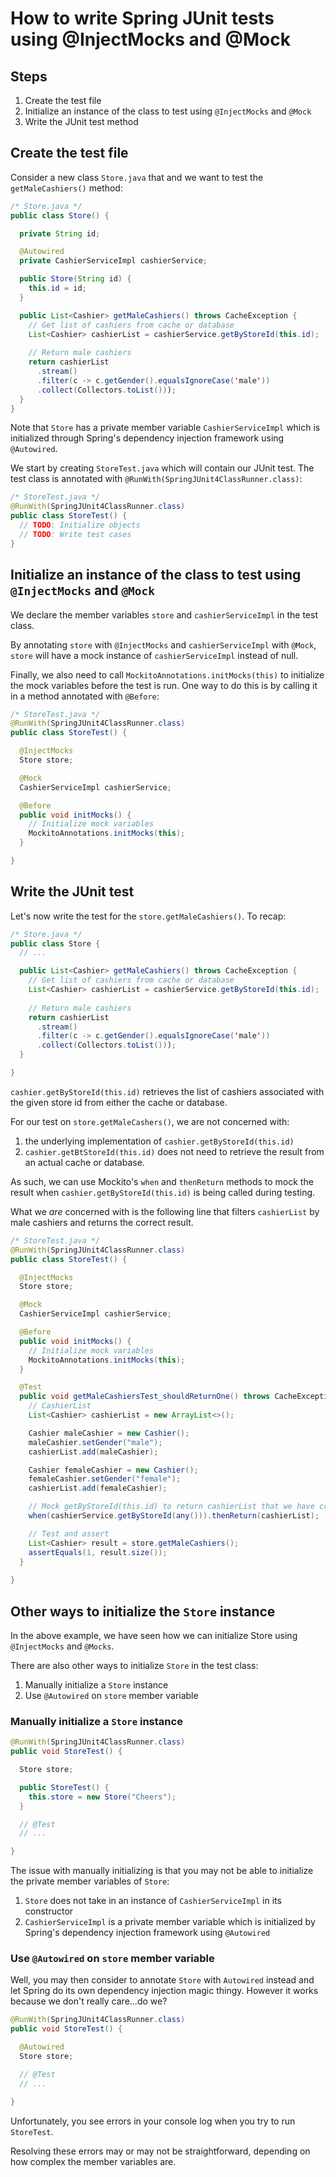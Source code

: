 
# How to write Spring JUnit tests using @InjectMocks and @Mock

## Steps

1. Create the test file
1. Initialize an instance of the class to test using `@InjectMocks` and `@Mock`
1. Write the JUnit test method

## Create the test file

Consider a new class `Store.java` that and we want to test the `getMaleCashiers()` method:

```java
/* Store.java */
public class Store() {

  private String id;

  @Autowired
  private CashierServiceImpl cashierService;

  public Store(String id) {
    this.id = id;
  }

  public List<Cashier> getMaleCashiers() throws CacheException {
    // Get list of cashiers from cache or database
    List<Cashier> cashierList = cashierService.getByStoreId(this.id);
    
    // Return male cashiers
    return cashierList
      .stream()
      .filter(c -> c.getGender().equalsIgnoreCase('male'))
      .collect(Collectors.toList()));
  }
}
```

Note that `Store` has a private member variable `CashierServiceImpl` which is initialized through Spring's dependency injection framework using `@Autowired`.

We start by creating `StoreTest.java` which will contain our JUnit test. The test class is annotated with `@RunWith(SpringJUnit4ClassRunner.class)`:

```java
/* StoreTest.java */
@RunWith(SpringJUnit4ClassRunner.class)
public class StoreTest() {
  // TODO: Initialize objects
  // TODO: Write test cases
}
```

## Initialize an instance of the class to test using `@InjectMocks` and `@Mock`

We declare the member variables `store` and `cashierServiceImpl` in the test class.

By annotating `store` with `@InjectMocks` and `cashierServiceImpl` with `@Mock`, `store` will have a mock instance of `cashierServiceImpl` instead of null.

Finally, we also need to call `MockitoAnnotations.initMocks(this)` to initialize the mock variables before the test is run. One way to do this is by calling it in a method annotated with `@Before`:

```java
/* StoreTest.java */
@RunWith(SpringJUnit4ClassRunner.class)
public class StoreTest() {

  @InjectMocks
  Store store;

  @Mock
  CashierServiceImpl cashierService;

  @Before
  public void initMocks() {
    // Initialize mock variables
    MockitoAnnotations.initMocks(this);
  }

}
```

## Write the JUnit test

Let's now write the test for the `store.getMaleCashiers()`. To recap:

```java
/* Store.java */
public class Store {
  // ...

  public List<Cashier> getMaleCashiers() throws CacheException {
    // Get list of cashiers from cache or database
    List<Cashier> cashierList = cashierService.getByStoreId(this.id);
    
    // Return male cashiers
    return cashierList
      .stream()
      .filter(c -> c.getGender().equalsIgnoreCase('male'))
      .collect(Collectors.toList()));
  }

}
```

`cashier.getByStoreId(this.id)` retrieves the list of cashiers associated with the given store id from either the cache or database.

For our test on `store.getMaleCashers()`, we are not concerned with:
1. the underlying implementation of `cashier.getByStoreId(this.id)`
1. `cashier.getBtStoreId(this.id)` does not need to retrieve the result from an actual cache or database.

As such, we can use Mockito's `when` and `thenReturn` methods to mock the result when `cashier.getByStoreId(this.id)` is being called during testing.

What we _are_ concerned with is the following line that filters `cashierList` by male cashiers and returns the correct result.

```java
/* StoreTest.java */
@RunWith(SpringJUnit4ClassRunner.class)
public class StoreTest() {

  @InjectMocks
  Store store;

  @Mock
  CashierServiceImpl cashierService;

  @Before
  public void initMocks() {
    // Initialize mock variables
    MockitoAnnotations.initMocks(this);
  }

  @Test
  public void getMaleCashiersTest_shouldReturnOne() throws CacheException {
    // CashierList
    List<Cashier> cashierList = new ArrayList<>();

    Cashier maleCashier = new Cashier();
    maleCashier.setGender("male");
    cashierList.add(maleCashier);

    Cashier femaleCashier = new Cashier();
    femaleCashier.setGender("female");
    cashierList.add(femaleCashier);

    // Mock getByStoreId(this.id) to return cashierList that we have created
    when(cashierService.getByStoreId(any())).thenReturn(cashierList);

    // Test and assert
    List<Cashier> result = store.getMaleCashiers();
    assertEquals(1, result.size());
  }
  
}
```

## Other ways to initialize the `Store` instance

In the above example, we have seen how we can initialize Store using `@InjectMocks` and `@Mocks`.

There are also other ways to initialize `Store` in the test class:
1. Manually initialize a `Store` instance
1. Use `@Autowired` on `store` member variable

### Manually initialize a `Store` instance

```java
@RunWith(SpringJUnit4ClassRunner.class)
public void StoreTest() {

  Store store;

  public StoreTest() {
    this.store = new Store("Cheers");
  }

  // @Test
  // ...

}
```

The issue with manually initializing is that you may not be able to initialize the private member variables of `Store`:

1. `Store` does not take in an instance of `CashierServiceImpl` in its constructor
1. `CashierServiceImpl` is a private member variable which is initialized by Spring's dependency injection framework using `@Autowired`

### Use `@Autowired` on `store` member variable

Well, you may then consider to annotate `Store` with `Autowired` instead and let Spring do its own dependency injection magic thingy. However it works because we don't really care...do we?

```java
@RunWith(SpringJUnit4ClassRunner.class)
public void StoreTest() {

  @Autowired
  Store store;

  // @Test
  // ...

}
```

Unfortunately, you see errors in your console log when you try to run `StoreTest`.

Resolving these errors may or may not be straightforward, depending on how complex the member variables are.
